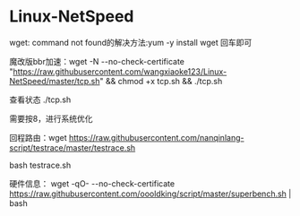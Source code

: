 # Linux-NetSpeed

wget: command not found的解决方法:yum -y install wget 回车即可

魔改版bbr加速：wget -N --no-check-certificate "https://raw.githubusercontent.com/wangxiaoke123/Linux-NetSpeed/master/tcp.sh" && chmod +x tcp.sh && ./tcp.sh

查看状态 ./tcp.sh

需要按8，进行系统优化

回程路由：wget https://raw.githubusercontent.com/nanqinlang-script/testrace/master/testrace.sh

bash testrace.sh

硬件信息：
wget -qO- --no-check-certificate https://raw.githubusercontent.com/oooldking/script/master/superbench.sh | bash
